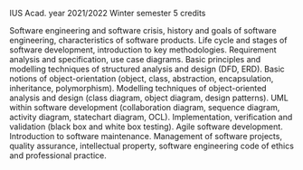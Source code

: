 IUS Acad. year 2021/2022 Winter semester 5 credits

Software engineering and software crisis, history and goals of software engineering, characteristics of software products. Life cycle and stages of software development, introduction to key methodologies. Requirement analysis and specification, use case diagrams. Basic principles and modelling techniques of structured analysis and design (DFD, ERD). Basic notions of object-orientation (object, class, abstraction, encapsulation, inheritance, polymorphism). Modelling techniques of object-oriented analysis and design (class diagram, object diagram, design patterns). UML within software development (collaboration diagram, sequence diagram, activity diagram, statechart diagram, OCL). Implementation, verification and validation (black box and white box testing). Agile software development. Introduction to software maintenance. Management of software projects, quality assurance, intellectual property, software engineering code of ethics and professional practice.